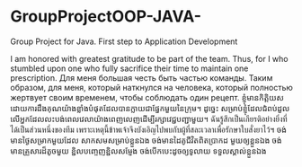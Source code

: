 # GroupProjectOOP-JAVA-
Group Project for Java. First step to Application Development

I am honored with greatest gratitude to be part of the team. Thus, for I who stumbled upon one who fully sacrifice their time to maintain one prescription.
Для меня большая честь быть частью команды. Таким образом, для меня, который наткнулся на человека, который полностью жертвует своим временем, чтобы соблюдать один рецепт.
ខ្ញុំ​មាន​កិត្តិយស​ដោយ​ការ​ដឹង​គុណ​យ៉ាង​ខ្លាំង​បំផុត​ដែល​បាន​ក្លាយ​ជា​ផ្នែក​មួយ​នៃ​ក្រុម។ ដូច្នេះ សម្រាប់​ខ្ញុំ​ដែល​ជំពប់​ដួល​លើ​អ្នក​ដែល​លះបង់​ពេល​វេលា​យ៉ាង​ពេញលេញ​ដើម្បី​រក្សា​វេជ្ជបញ្ជា​មួយ។
ฉันรู้สึกเป็นเกียรติอย่างยิ่งที่ได้เป็นส่วนหนึ่งของทีม เพราะเหตุนี้ข้าพเจ้าจึงบังเอิญไปพบกับผู้ที่สละเวลาเพื่อรักษาใบสั่งยาไว้។
ចង់មានថ្ងៃសម្រាកមួយដែល សាកសមសម្រាប់ខ្លួនឯង
ចង់មានដៃគូជីវិតពិតប្រាកដ មួយឲ្យខ្លួនឯង
ចង់មានគ្រួសារដ៏តូចមួយ ខ្ជិលបញ្ចេញខ្ជិលសម្ញែង
ចង់បើកបេះដូចឲ្យទូលាយ ទទួលស្គាល់ខ្លួនឯង

